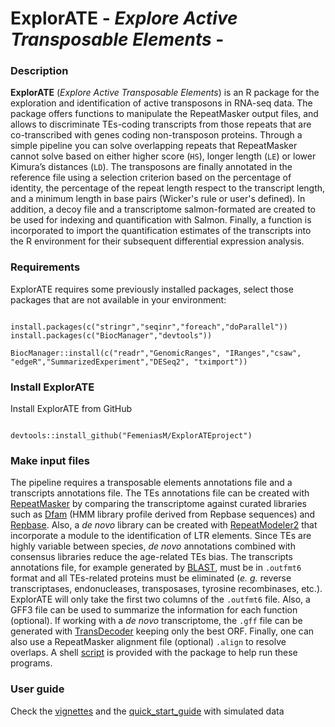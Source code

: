 ExplorATE - *Explore Active Transposable Elements* -
====
### Description

**ExplorATE** (*Explore Active Transposable Elements*) is an R package for the exploration and identification of active transposons in RNA-seq data. The package offers functions to manipulate the RepeatMasker output files, and allows to discriminate TEs-coding transcripts from those repeats that are co-transcribed with genes coding non-transposon proteins. Through a simple pipeline you can solve overlapping repeats that RepeatMasker cannot solve based on either higher score (`HS`), longer length (`LE`) or lower Kimura’s distances (`LD`). The transposons are finally annotated in the reference file using a selection criterion based on the percentage of identity, the percentage of the repeat length respect to the transcript length, and a minimum length in base pairs (Wicker's rule or user's defined). In addition, a decoy file and a transcriptome salmon-formated are created to be used for indexing and quantification with Salmon. Finally, a function is incorporated to import the quantification estimates of the transcripts into the R environment for their subsequent differential expression analysis.


### Requirements

ExplorATE requires some previously installed packages, select those packages that are not available in your environment:

```{r eval=FALSE}

install.packages(c("stringr","seqinr","foreach","doParallel"))
install.packages(c("BiocManager","devtools")) 

BiocManager::install(c("readr","GenomicRanges", "IRanges","csaw", "edgeR","SummarizedExperiment","DESeq2", "tximport"))

```

### Install ExplorATE

Install ExplorATE from GitHub

```{r eval=FALSE}

devtools::install_github("FemeniasM/ExplorATEproject")

```

### Make input files

The pipeline requires a transposable elements annotations file and a transcripts annotations file. The TEs annotations file can be created with [RepeatMasker](http://www.repeatmasker.org) by comparing the transcriptome against curated libraries such as [Dfam](https://www.dfam.org/) (HMM library profile derived from Repbase sequences) and [Repbase](https://www.girinst.org/). Also, a *de novo* library can be created with [RepeatModeler2](http://www.repeatmasker.org/RepeatModeler/) that incorporate a module to the identification of LTR elements. Since TEs are highly variable between species, *de novo* annotations combined with consensus libraries reduce the age-related TEs bias. The transcripts annotations file, for example generated by [BLAST](https://blast.ncbi.nlm.nih.gov/), must be in `.outfmt6` format and all TEs-related proteins must be eliminated (*e. g.* reverse transcriptases, endonucleases, transposases, tyrosine recombinases, etc.). ExplorATE will only take the first two columns of the `.outfmt6` file. Also, a GFF3 file can be used to summarize the information for each function (optional). If working with a *de novo* transcriptome, the `.gff` file can be generated with [TransDecoder](https://github.com/TransDecoder/TransDecoder/wiki) keeping only the best ORF. Finally, one can also use a RepeatMasker alignment file (optional) `.align` to resolve overlaps. A shell [script](https://github.com/FemeniasM/ExplorATEproject/quick_start_guide/make_input_file.sh) is provided with the package to help run these programs.

### User guide

Check the [vignettes](https://github.com/FemeniasM/ExplorATEproject/tree/master/vignettes) and the [quick_start_guide](https://github.com/FemeniasM/ExplorATEproject/tree/master/quick_start_guide) with simulated data
